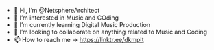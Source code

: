 - 👋 Hi, I’m @NetsphereArchitect
- 👀 I’m interested in Music and COding
- 🌱 I’m currently learning Digital Music Production
- 💞️ I’m looking to collaborate on anything related to Music and Coding
- 📫 How to reach me -> https://linktr.ee/dkmplt

<!---
NetsphereArchitect/NetsphereArchitect is a ✨ special ✨ repository because its `README.md` (this file) appears on your GitHub profile.
You can click the Preview link to take a look at your changes.
--->
